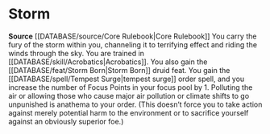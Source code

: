 ﻿---
id: '3'
name: Storm
rarity: Common
rus_type_level: null
source: '[[DATABASE/source/Core Rulebook|Core Rulebook]]'
trait: null
type: Druidic Order

---
# Storm

**Source** [[DATABASE/source/Core Rulebook|Core Rulebook]] 
You carry the fury of the storm within you, channeling it to terrifying effect and riding the winds through the sky. You are trained in [[DATABASE/skill/Acrobatics|Acrobatics]]. You also gain the [[DATABASE/feat/Storm Born|Storm Born]] druid feat. You gain the [[DATABASE/spell/Tempest Surge|tempest surge]] order spell, and you increase the number of Focus Points in your focus pool by 1. Polluting the air or allowing those who cause major air pollution or climate shifts to go unpunished is anathema to your order. (This doesn’t force you to take action against merely potential harm to the environment or to sacrifice yourself against an obviously superior foe.)